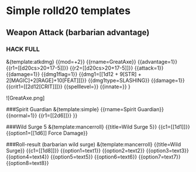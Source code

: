 <h1>Simple rolld20 templates</h1>

<h2>Weapon Attack (barbarian advantage)</h2>
<h3>HACK FULL</h3>

&{template:atkdmg} {{mod=+2}} {{rname=GreatAxe}} {{advantage=1}} {{r1=[[d20cs>20+17-5]]}} {{r2=[[d20cs>20+17-5]]}} {{attack=1}} {{damage=1}} {{dmg1flag=1}} {{dmg1=[[1d12 + 9[STR] + 2[MAGIC]+2[RAGE]+10[FEAT]]]}} {{dmg1type=SLASHING}} {{damage=1}} {{crit1=[[2d12[CRIT]]]}} {{spelllevel=}} {{innate=}} }

![GreatAxe.png]




###Spirit Guardian
&{template:simple} {{rname=Spirit Guardian}} {{normal=1}} {{r1=[[2d6]]}} }} 

###Wild Surge 5
&{template:mancerroll} {{title=Wild Surge 5}} {{c1=[[1d1]]}} {{option1=[[1d6]] Force Damage}}

###Roll-result (barbarian wild surge)
&{template:mancerroll} {{title=Wild Surge}} {{c1=[[1d8]]}} {{option1=text1}} {{option2=text2}} {{option3=text3}} {{option4=text4}} {{option5=text5}} {{option6=text6}} {{option7=text7}} {{option8=text8}}
